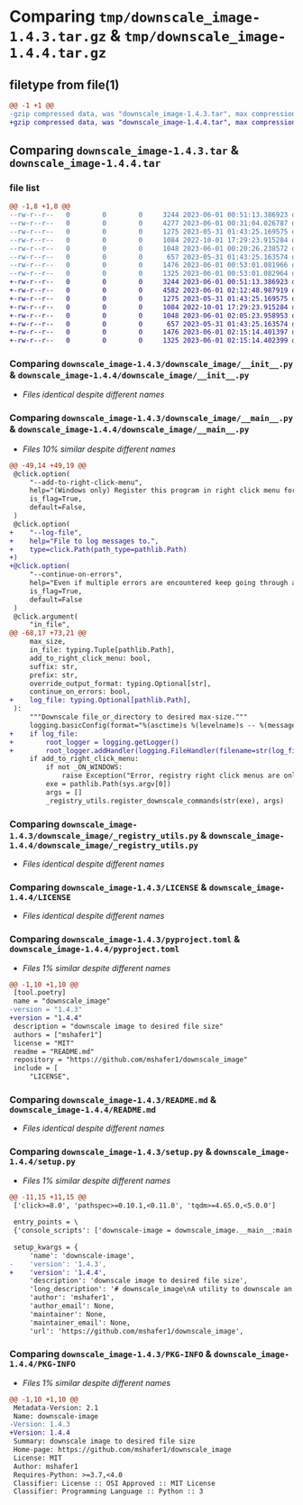 # Comparing `tmp/downscale_image-1.4.3.tar.gz` & `tmp/downscale_image-1.4.4.tar.gz`

## filetype from file(1)

```diff
@@ -1 +1 @@
-gzip compressed data, was "downscale_image-1.4.3.tar", max compression
+gzip compressed data, was "downscale_image-1.4.4.tar", max compression
```

## Comparing `downscale_image-1.4.3.tar` & `downscale_image-1.4.4.tar`

### file list

```diff
@@ -1,8 +1,8 @@
--rw-r--r--   0        0        0     3244 2023-06-01 00:51:13.386923 downscale_image-1.4.3/downscale_image/__init__.py
--rw-r--r--   0        0        0     4277 2023-06-01 00:31:04.026787 downscale_image-1.4.3/downscale_image/__main__.py
--rw-r--r--   0        0        0     1275 2023-05-31 01:43:25.169575 downscale_image-1.4.3/downscale_image/_registry_utils.py
--rw-r--r--   0        0        0     1084 2022-10-01 17:29:23.915284 downscale_image-1.4.3/LICENSE
--rw-r--r--   0        0        0     1048 2023-06-01 00:20:26.238572 downscale_image-1.4.3/pyproject.toml
--rw-r--r--   0        0        0      657 2023-05-31 01:43:25.163574 downscale_image-1.4.3/README.md
--rw-r--r--   0        0        0     1476 2023-06-01 00:53:01.081966 downscale_image-1.4.3/setup.py
--rw-r--r--   0        0        0     1325 2023-06-01 00:53:01.082964 downscale_image-1.4.3/PKG-INFO
+-rw-r--r--   0        0        0     3244 2023-06-01 00:51:13.386923 downscale_image-1.4.4/downscale_image/__init__.py
+-rw-r--r--   0        0        0     4582 2023-06-01 02:12:48.987919 downscale_image-1.4.4/downscale_image/__main__.py
+-rw-r--r--   0        0        0     1275 2023-05-31 01:43:25.169575 downscale_image-1.4.4/downscale_image/_registry_utils.py
+-rw-r--r--   0        0        0     1084 2022-10-01 17:29:23.915284 downscale_image-1.4.4/LICENSE
+-rw-r--r--   0        0        0     1048 2023-06-01 02:05:23.958953 downscale_image-1.4.4/pyproject.toml
+-rw-r--r--   0        0        0      657 2023-05-31 01:43:25.163574 downscale_image-1.4.4/README.md
+-rw-r--r--   0        0        0     1476 2023-06-01 02:15:14.401397 downscale_image-1.4.4/setup.py
+-rw-r--r--   0        0        0     1325 2023-06-01 02:15:14.402399 downscale_image-1.4.4/PKG-INFO
```

### Comparing `downscale_image-1.4.3/downscale_image/__init__.py` & `downscale_image-1.4.4/downscale_image/__init__.py`

 * *Files identical despite different names*

### Comparing `downscale_image-1.4.3/downscale_image/__main__.py` & `downscale_image-1.4.4/downscale_image/__main__.py`

 * *Files 10% similar despite different names*

```diff
@@ -49,14 +49,19 @@
 @click.option(
     "--add-to-right-click-menu",
     help="(Windows only) Register this program in right click menu for supported file types.",
     is_flag=True,
     default=False,
 )
 @click.option(
+    "--log-file",
+    help="File to log messages to.",
+    type=click.Path(path_type=pathlib.Path)
+)
+@click.option(
     "--continue-on-errors",
     help="Even if multiple errors are encountered keep going through all images",
     is_flag=True,
     default=False
 )
 @click.argument(
     "in_file",
@@ -68,17 +73,21 @@
     max_size,
     in_file: typing.Tuple[pathlib.Path],
     add_to_right_click_menu: bool,
     suffix: str,
     prefix: str,
     override_output_format: typing.Optional[str],
     continue_on_errors: bool,
+    log_file: typing.Optional[pathlib.Path],
 ):
     """Downscale file_or_directory to desired max-size."""
     logging.basicConfig(format="%(asctime)s %(levelname)s -- %(message)s", level=logging.WARNING)
+    if log_file:
+        root_logger = logging.getLogger()
+        root_logger.addHandler(logging.FileHandler(filename=str(log_file)))
     if add_to_right_click_menu:
         if not _ON_WINDOWS:
             raise Exception("Error, registry right click menus are only support on Windows.")
         exe = pathlib.Path(sys.argv[0])
         args = []
         _registry_utils.register_downscale_commands(str(exe), args)
```

### Comparing `downscale_image-1.4.3/downscale_image/_registry_utils.py` & `downscale_image-1.4.4/downscale_image/_registry_utils.py`

 * *Files identical despite different names*

### Comparing `downscale_image-1.4.3/LICENSE` & `downscale_image-1.4.4/LICENSE`

 * *Files identical despite different names*

### Comparing `downscale_image-1.4.3/pyproject.toml` & `downscale_image-1.4.4/pyproject.toml`

 * *Files 1% similar despite different names*

```diff
@@ -1,10 +1,10 @@
 [tool.poetry]
 name = "downscale_image"
-version = "1.4.3"
+version = "1.4.4"
 description = "downscale image to desired file size"
 authors = ["mshafer1"]
 license = "MIT"
 readme = "README.md"
 repository = "https://github.com/mshafer1/downscale_image"
 include = [
     "LICENSE",
```

### Comparing `downscale_image-1.4.3/README.md` & `downscale_image-1.4.4/README.md`

 * *Files identical despite different names*

### Comparing `downscale_image-1.4.3/setup.py` & `downscale_image-1.4.4/setup.py`

 * *Files 1% similar despite different names*

```diff
@@ -11,15 +11,15 @@
 ['click>=8.0', 'pathspec>=0.10.1,<0.11.0', 'tqdm>=4.65.0,<5.0.0']
 
 entry_points = \
 {'console_scripts': ['downscale-image = downscale_image.__main__:main']}
 
 setup_kwargs = {
     'name': 'downscale-image',
-    'version': '1.4.3',
+    'version': '1.4.4',
     'description': 'downscale image to desired file size',
     'long_description': '# downscale_image\nA utility to downscale an image to the desired file size.\n\nRelies on an install of ffmpeg to incrementally downscale the image file into a new file.\n\nThis modules provides the script `downscale-image`\n\n```\n> downscale-image --help\nUsage: downscale-image [OPTIONS] FILE_OR_DIRECTORY\n\n  Downscale file_or_directory to desired max-size.\n\nOptions:\n  --max-size INTEGER RANGE   Max output size (in MB)  [default: 2; x>0]\n  --add-to-right-click-menu  (Windows only) Register this program in right\n                             click menu for supported file types.\n  --help                     Show this message and exit.\n\n```\n',
     'author': 'mshafer1',
     'author_email': None,
     'maintainer': None,
     'maintainer_email': None,
     'url': 'https://github.com/mshafer1/downscale_image',
```

### Comparing `downscale_image-1.4.3/PKG-INFO` & `downscale_image-1.4.4/PKG-INFO`

 * *Files 1% similar despite different names*

```diff
@@ -1,10 +1,10 @@
 Metadata-Version: 2.1
 Name: downscale-image
-Version: 1.4.3
+Version: 1.4.4
 Summary: downscale image to desired file size
 Home-page: https://github.com/mshafer1/downscale_image
 License: MIT
 Author: mshafer1
 Requires-Python: >=3.7,<4.0
 Classifier: License :: OSI Approved :: MIT License
 Classifier: Programming Language :: Python :: 3
```

